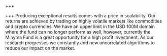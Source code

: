 +++

+++
Producing exceptional results comes with a price in scalability. Our returns are achieved by trading on highly volatile markets like commodities and crypto currencies. We have an upper limit in the USD 100M domain where the fund can no longer perform as well, however, currently the Minyma Fund is a great opportunity for a high profit investment. As our research progresses we constantly add new uncorrelated algorithms to reduce our impact on the market.